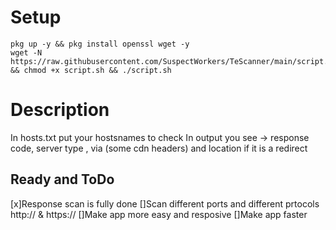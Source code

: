 # Setup
```
pkg up -y && pkg install openssl wget -y
wget -N https://raw.githubusercontent.com/SuspectWorkers/TeScanner/main/script.sh && chmod +x script.sh && ./script.sh
```
# Description
In hosts.txt put your hostsnames to check
In output you see -> response code, server type , via (some cdn headers) and location if it is a redirect

## Ready and ToDo
  [x]Response scan is fully done
  []Scan different ports and different prtocols http:// & https://
  []Make app more easy and resposive
  []Make app faster
